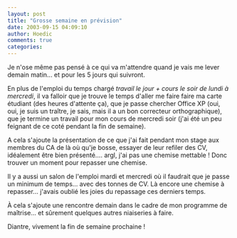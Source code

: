 ```yaml
---
layout: post
title: "Grosse semaine en prévision"
date: 2003-09-15 04:09:10
author: Hoedic
comments: true
categories: 
---
```



Je n'ose même pas pensé à ce qui va m'attendre quand je vais me lever demain matin... et pour les 5 jours qui suivront.

En plus de l'emploi du temps chargé <i>travail le jour + cours le soir de lundi à mercredi</i>, il va falloir que je trouve le temps d'aller me faire faire ma carte étudiant (des heures d'attente ça), que je passe chercher Office XP (oui, oui, je suis un traître, je sais, mais il a un bon correcteur orthographique), que je termine un travail pour mon cours de mercredi soir (j'ai été un peu feignant de ce coté pendant la fin de semaine).

A cela s'ajoute la présentation de ce que j'ai fait pendant mon stage aux membres du CA de là où qu'je bosse, essayer de leur refiler des CV, idéalement être bien présenté.... argl, j'ai pas une chemise mettable ! Donc trouver un moment pour repasser une chemise.

Il y a aussi un salon de l'emploi mardi et mercredi où il faudrait que je passe un minimum de temps... avec des tonnes de CV. Là encore une chemise à repasser... j'avais oublié les joies du repassage ces derniers temps.

À cela s'ajoute une rencontre demain dans le cadre de mon programme de maîtrise... et sûrement quelques autres niaiseries à faire.

Diantre, vivement la fin de semaine prochaine !